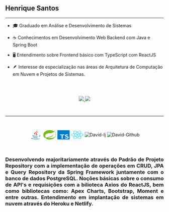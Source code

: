 ## Henrique Santos

<hr>

- 🎓 Graduado em Análise e Desenvolvimento de Sistemas

- ☕ Conhecimentos em Desenvolvimento Web Backend com Java e Spring Boot

- 🖥️ Entendimento sobre Frontend básico com TypeScript com ReactJS

- 🪶 Interesse de especialização nas áreas de Arquitetura de Computação em Nuvem e Projetos de Sistemas.
<br/>
<div align="center" style="padding: 30px; display: inline_block"> 
  <a href = "mailto:hbsantos720@gmail.com"><img src="https://img.shields.io/badge/-Gmail-%23333?style=for-the-badge&logo=gmail&logoColor=white" target="_blank">
  </a>
  <a href="https://www.linkedin.com/in/henrique-b-santos-1758351a3/" target="_blank"><img src="https://img.shields.io/badge/-LinkedIn-%230077B5?style=for-the-badge&logo=linkedin&logoColor=white" target="_blank">
  </a> 
</div>
<hr/>
<div align="center" style="padding: 30px; display: inline_block">
<img align="center" alt="Henri-Java" height="30" width="40" src="https://raw.githubusercontent.com/devicons/devicon/master/icons/java/java-original.svg">  
<img align="center" alt="Henri-Spring" height="30" width="40" src="https://raw.githubusercontent.com/devicons/devicon/master/icons/spring/spring-original.svg">
  <img align="center" alt="Henti-Ts" height="30" width="40" src="https://raw.githubusercontent.com/devicons/devicon/master/icons/typescript/typescript-plain.svg">
  <img align="center" alt="Henri-React" height="30" width="40" src="https://raw.githubusercontent.com/devicons/devicon/master/icons/react/react-original.svg">
  <img align="center" alt="David-Ij" height="30" width="40" src="https://cdn.jsdelivr.net/gh/devicons/devicon/icons/intellij/intellij-original.svg" />
  <img align="center" alt="David-Github" height="30" width="40" src="https://cdn.jsdelivr.net/gh/devicons/devicon/icons/postgresql/postgresql-original.svg" />
  </div>
<div align="justify">

 ### Desenvolvendo majoritariamente através do Padrão de Projeto Repository com a implementação de operações em CRUD, JPA e Query Repository da Spring Framework juntamente com o banco de dados PostgreSQL. Noções básicas sobre o consumo de API's e requisições com a bilioteca Axios do ReactJS, bem como bibliotecas como: Apex Charts, Bootstrap, Moment e entre outras. Entendimento em implantação de sistemas em nuvem através do Heroku e Netlify.
</div>
